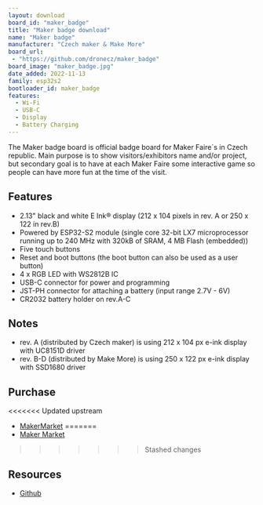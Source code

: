 ```yaml
---
layout: download
board_id: "maker_badge"
title: "Maker badge download"
name: "Maker badge"
manufacturer: "Czech maker & Make More"
board_url:
 - "https://github.com/dronecz/maker_badge"
board_image: "maker_badge.jpg"
date_added: 2022-11-13
family: esp32s2
bootloader_id: maker_badge
features:
  - Wi-Fi
  - USB-C
  - Display
  - Battery Charging
---
```


The Maker badge board is official badge board for Maker Faire´s in Czech republic. Main purpose is to show visitors/exhibitors name and/or project, but secondary goal is to have at each Maker Faire some interactive game so people can have more fun at the time of the visit.

## Features

* 2.13" black and white E Ink® display (212 x 104 pixels in rev. A or 250 x 122 in rev.B)
* Powered by ESP32-S2 module (single core 32-bit LX7 microprocessor running up to 240 MHz with 320kB of SRAM, 4 MB Flash (embedded))
* Five touch buttons
* Reset and boot buttons (the boot button can also be used as a user button)
* 4 x RGB LED with WS2812B IC
* USB-C connector for power and programming
* JST-PH connector for attaching a battery (input range 2.7V - 6V)
* CR2032 battery holder on rev.A-C

## Notes

* rev. A (distributed by Czech maker) is using 212 x 104 px e-ink display with UC8151D driver
* rev. B-D (distributed by Make More) is using 250 x 122 px e-ink display with SSD1680 driver

## Purchase

<<<<<<< Updated upstream
* [MakerMarket](https://www.makermarket.cz/maker-badge/)
=======
* [Maker Market](https://www.makermarket.cz/maker-badge/)
>>>>>>> Stashed changes

## Resources

* [Github](https://github.com/makerfaireczech/maker_badge)
